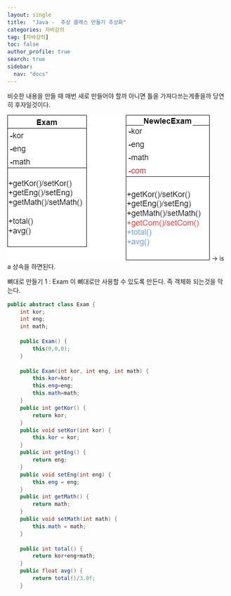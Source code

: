 ```yaml
---
layout: single
title:  "Java -  추상 클래스 만들기 추상화"
categories: 자바강의
tag: [자바강의]
toc: false
author_profile: true
search: true
sidebar:
  nav: "docs"
---
```


비슷한 내용을 만들 때 매번 새로 만들어야 할까 아니면 틀을 가져다쓰는게좋을까
당연히 후자일것이다.

![뉴렉](/assets/images/뉴렉.png)
-> is a 상속을 하면된다.

뼈대로 만들기 1
: Exam 이 뼈대로만 사용할 수 있도록 만든다. 즉 객체화 되는것을 막는다.


```java
public abstract class Exam {
	int kor;
	int eng;
	int math;
	
	public Exam() {
		this(0,0,0);
	}
	
	public Exam(int kor, int eng, int math) {
		this.kor=kor;
		this.eng=eng;
		this.math=math;
	}
	public int getKor() {
		return kor;
	}
	public void setKor(int kor) {
		this.kor = kor;
	}
	public int getEng() {
		return eng;
	}
	public void setEng(int eng) {
		this.eng = eng;
	}
	public int getMath() {
		return math;
	}
	public void setMath(int math) {
		this.math = math;
	}
	
	public int total() {
		return kor+eng+math;
	}
	public float avg() {
		return total()/3.0f;
	}
	
```